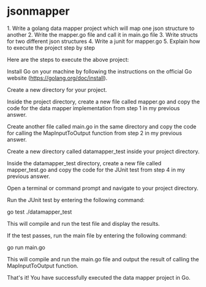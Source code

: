 # jsonmapper

1\. Write a golang data mapper project which will map one json structure
to another 2. Write the mapper.go file and call it in main.go file 3.
Write structs for two different json structures 4. Write a junit for
mapper.go 5. Explain how to execute the project step by step

Here are the steps to execute the above project:

Install Go on your machine by following the instructions on the official
Go website (https://golang.org/doc/install).

Create a new directory for your project.

Inside the project directory, create a new file called mapper.go and
copy the code for the data mapper implementation from step 1 in my
previous answer.

Create another file called main.go in the same directory and copy the
code for calling the MapInputToOutput function from step 2 in my
previous answer.

Create a new directory called datamapper_test inside your project
directory.

Inside the datamapper_test directory, create a new file called
mapper_test.go and copy the code for the JUnit test from step 4 in my
previous answer.

Open a terminal or command prompt and navigate to your project
directory.

Run the JUnit test by entering the following command:

go test ./datamapper_test

This will compile and run the test file and display the results.

If the test passes, run the main file by entering the following command:

go run main.go

This will compile and run the main.go file and output the result of
calling the MapInputToOutput function.

That\'s it! You have successfully executed the data mapper project in
Go.
